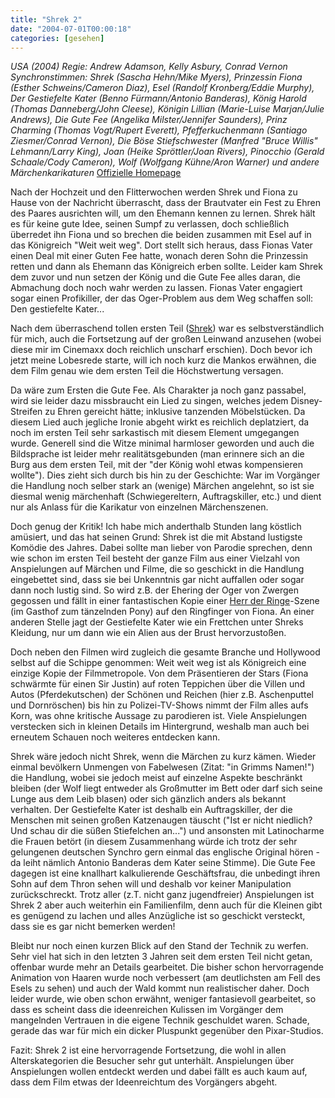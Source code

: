 ```yaml
---
title: "Shrek 2"
date: "2004-07-01T00:00:18"
categories: [gesehen]
---
```


*USA (2004)
Regie: Andrew Adamson, Kelly Asbury, Conrad Vernon
Synchronstimmen: Shrek (Sascha Hehn/Mike Myers), Prinzessin Fiona (Esther Schweins/Cameron Diaz), Esel (Randolf Kronberg/Eddie Murphy), Der Gestiefelte Kater (Benno Fürmann/Antonio Banderas), König Harold (Thomas Danneberg/John Cleese), Königin Lillian (Marie-Luise Marjan/Julie Andrews), Die Gute Fee (Angelika Milster/Jennifer Saunders), Prinz Charming (Thomas Vogt/Rupert Everett), Pfefferkuchenmann (Santiago Ziesmer/Conrad Vernon), Die Böse Stiefschwester (Manfred "Bruce Willis" Lehmann/Larry King), Joan (Heike Spröttler/Joan Rivers), Pinocchio (Gerald Schaale/Cody Cameron), Wolf (Wolfgang Kühne/Aron Warner) und andere Märchenkarikaturen*
[Offizielle Homepage](http://movies.uip.de/shrek2/)

Nach der Hochzeit und den Flitterwochen werden Shrek und Fiona zu Hause von der Nachricht überrascht, dass der Brautvater ein Fest zu Ehren des Paares ausrichten will, um den Ehemann kennen zu lernen. Shrek hält es für keine gute Idee, seinen Sumpf zu verlassen, doch schließlich überredet ihn Fiona und so brechen die beiden zusammen mit Esel auf in das Königreich "Weit weit weg". Dort stellt sich heraus, dass Fionas Vater einen Deal mit einer Guten Fee hatte, wonach deren Sohn die Prinzessin retten und dann als Ehemann das Königreich erben sollte. Leider kam Shrek dem zuvor und nun setzen der König und die Gute Fee alles daran, die Abmachung doch noch wahr werden zu lassen. Fionas Vater engagiert sogar einen Profikiller, der das Oger-Problem aus dem Weg schaffen soll: Den gestiefelte Kater...

Nach dem überraschend tollen ersten Teil ([Shrek](/2001/07/10/shrek/)) war es selbstverständlich für mich, auch die Fortsetzung auf der großen Leinwand anzusehen (wobei diese mir im Cinemaxx doch reichlich unscharf erschien). Doch bevor ich jetzt meine Lobesrede starte, will ich noch kurz die Mankos erwähnen, die dem Film genau wie dem ersten Teil die Höchstwertung versagen.

Da wäre zum Ersten die Gute Fee. Als Charakter ja noch ganz passabel, wird sie leider dazu missbraucht ein Lied zu singen, welches jedem Disney-Streifen zu Ehren gereicht hätte; inklusive tanzenden Möbelstücken. Da diesem Lied auch jegliche Ironie abgeht wirkt es reichlich deplatziert, da noch im ersten Teil sehr sarkastisch mit diesem Element umgegangen wurde. Generell sind die Witze minimal harmloser geworden und auch die Bildsprache ist leider mehr realitätsgebunden (man erinnere sich an die Burg aus dem ersten Teil, mit der "der König wohl etwas kompensieren wollte"). Dies zieht sich durch bis hin zu der Geschichte: War im Vorgänger die Handlung noch selber stark an (wenige) Märchen angelehnt, so ist sie diesmal wenig märchenhaft (Schwiegereltern, Auftragskiller, etc.) und dient nur als Anlass für die Karikatur von einzelnen Märchenszenen.

Doch genug der Kritik! Ich habe mich anderthalb Stunden lang köstlich amüsiert, und das hat seinen Grund: Shrek ist die mit Abstand lustigste Komödie des Jahres. Dabei sollte man lieber von Parodie sprechen, denn wie schon im ersten Teil besteht der ganze Film aus einer Vielzahl von Anspielungen auf Märchen und Filme, die so geschickt in die Handlung eingebettet sind, dass sie bei Unkenntnis gar nicht auffallen oder sogar dann noch lustig sind. So wird z.B. der Ehering der Oger von Zwergen gegossen und fällt in einer fantastischen Kopie einer [Herr der Ringe](/2001/12/19/der-herr-der-ringe-die-gefahrten/)-Szene (im Gasthof zum tänzelnden Pony) auf den Ringfinger von Fiona. An einer anderen Stelle jagt der Gestiefelte Kater wie ein Frettchen unter Shreks Kleidung, nur um dann wie ein Alien aus der Brust hervorzustoßen.

Doch neben den Filmen wird zugleich die gesamte Branche und Hollywood selbst auf die Schippe genommen: Weit weit weg ist als Königreich eine einzige Kopie der Filmmetropole. Von dem Präsentieren der Stars (Fiona schwärmte für einen Sir Justin) auf roten Teppichen über die Villen und Autos (Pferdekutschen) der Schönen und Reichen (hier z.B. Aschenputtel und Dornröschen) bis hin zu Polizei-TV-Shows nimmt der Film alles aufs Korn, was ohne kritische Aussage zu parodieren ist. Viele Anspielungen verstecken sich in kleinen Details im Hintergrund, weshalb man auch bei erneutem Schauen noch weiteres entdecken kann.

Shrek wäre jedoch nicht Shrek, wenn die Märchen zu kurz kämen. Wieder einmal bevölkern Unmengen von Fabelwesen (Zitat: "in Grimms Namen!") die Handlung, wobei sie jedoch meist auf einzelne Aspekte beschränkt bleiben (der Wolf liegt entweder als Großmutter im Bett oder darf sich seine Lunge aus dem Leib blasen) oder sich gänzlich anders als bekannt verhalten. Der Gestiefelte Kater ist deshalb ein Auftragskiller, der die Menschen mit seinen großen Katzenaugen täuscht ("Ist er nicht niedlich? Und schau dir die süßen Stiefelchen an...") und ansonsten mit Latinocharme die Frauen betört (in diesem Zusammenhang würde ich trotz der sehr gelungenen deutschen Synchro gern einmal das englische Original hören - da leiht nämlich Antonio Banderas dem Kater seine Stimme). Die Gute Fee dagegen ist eine knallhart kalkulierende Geschäftsfrau, die unbedingt ihren Sohn auf dem Thron sehen will und deshalb vor keiner Manipulation zurückschreckt.
Trotz aller (z.T. nicht ganz jugendfreier) Anspielungen ist Shrek 2 aber auch weiterhin ein Familienfilm, denn auch für die Kleinen gibt es genügend zu lachen und alles Anzügliche ist so geschickt versteckt, dass sie es gar nicht bemerken werden!

Bleibt nur noch einen kurzen Blick auf den Stand der Technik zu werfen. Sehr viel hat sich in den letzten 3 Jahren seit dem ersten Teil nicht getan, offenbar wurde mehr an Details gearbeitet. Die bisher schon hervorragende Animation von Haaren wurde noch verbessert (am deutlichsten am Fell des Esels zu sehen) und auch der Wald kommt nun realistischer daher. Doch leider wurde, wie oben schon erwähnt, weniger fantasievoll gearbeitet, so dass es scheint dass die ideenreichen Kulissen im Vorgänger dem mangelnden Vertrauen in die eigene Technik geschuldet waren. Schade, gerade das war für mich ein dicker Pluspunkt gegenüber den Pixar-Studios.

Fazit: Shrek 2 ist eine hervorragende Fortsetzung, die wohl in allen Alterskategorien die Besucher sehr gut unterhält. Anspielungen über Anspielungen wollen entdeckt werden und dabei fällt es auch kaum auf, dass dem Film etwas der Ideenreichtum des Vorgängers abgeht.
